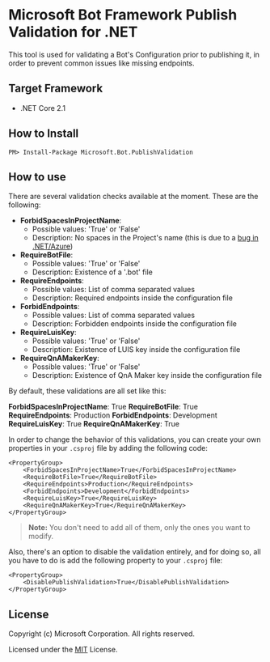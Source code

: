 # Microsoft Bot Framework Publish Validation for .NET

This tool is used for validating a Bot's Configuration prior to publishing it, in order to prevent common issues like missing endpoints.

## Target Framework

* .NET Core 2.1

## How to Install
  
  ```
  PM> Install-Package Microsoft.Bot.PublishValidation
  ```
  
## How to use

There are several validation checks available at the moment. These are the following:
- **ForbidSpacesInProjectName**: 
    - Possible values: 'True' or 'False'
    - Description: No spaces in the Project's name (this is due to a [bug in .NET/Azure](https://github.com/aspnet/websdk/issues/237))
- **RequireBotFile**:
    - Possible values: 'True' or 'False'
    - Description: Existence of a '.bot' file
- **RequireEndpoints**: 
    - Possible values: List of comma separated values
    - Description: Required endpoints inside the configuration file
- **ForbidEndpoints**: 
    - Possible values: List of comma separated values
    - Description: Forbidden endpoints inside the configuration file
- **RequireLuisKey**: 
    - Possible values: 'True' or 'False'
    - Description: Existence of LUIS key inside the configuration file
- **RequireQnAMakerKey**: 
    - Possible values: 'True' or 'False'
    - Description: Existence of QnA Maker key inside the configuration file

By default, these validations are all set like this:

**ForbidSpacesInProjectName**: True
**RequireBotFile**: True
**RequireEndpoints**: Production
**ForbidEndpoints**: Development
**RequireLuisKey**: True
**RequireQnAMakerKey**: True


In order to change the behavior of this validations, you can create your own properties in your `.csproj` file by adding the following code:

```.csproj
<PropertyGroup>
    <ForbidSpacesInProjectName>True</ForbidSpacesInProjectName>
    <RequireBotFile>True</RequireBotFile>
    <RequireEndpoints>Production</RequireEndpoints>
    <ForbidEndpoints>Development</ForbidEndpoints>
    <RequireLuisKey>True</RequireLuisKey>
    <RequireQnAMakerKey>True</RequireQnAMakerKey>
</PropertyGroup>
```
> **Note:** You don't need to add all of them, only the ones you want to modify.

Also, there's an option to disable the validation entirely, and for doing so, all you have to do is add the following property to your `.csproj` file:

```.csproj
<PropertyGroup>
    <DisablePublishValidation>True</DisablePublishValidation>
</PropertyGroup>
```

## License

Copyright (c) Microsoft Corporation. All rights reserved.

Licensed under the [MIT](https://github.com/Microsoft/vscode/blob/master/LICENSE.txt) License.
